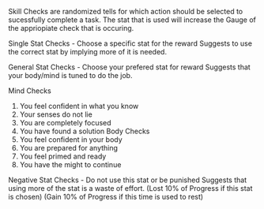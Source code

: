 Skill Checks are randomized tells for which action should be selected to sucessfully complete a task. The stat that is used will increase the Gauge 
of the appriopiate check that is occuring.


Single Stat Checks - Choose a specific stat for the reward
Suggests to use the correct stat by implying more of it is needed.

General Stat Checks - Choose your prefered stat for reward
Suggests that your body/mind is tuned to do the job.

Mind Checks
1. You feel confident in what you know
2. Your senses do not lie
3. You are completely focused
4. You have found a solution
Body Checks
1. You feel confident in your body
2. You are prepared for anything
3. You feel primed and ready
4. You have the might to continue

Negative Stat Checks - Do not use this stat or be punished
Suggests that using more of the stat is a waste of effort.
(Lost 10% of Progress if this stat is chosen)
(Gain 10% of Progress if this time is used to rest)

